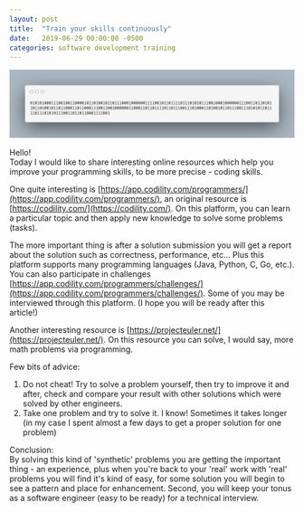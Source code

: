 ```yaml
---
layout: post
title:  "Train your skills continuously"
date:   2019-06-29 00:00:00 -0500
categories: software development training 
---
```


![binary-sentence](/assets/binary-sentence.png "Train your skills continuously")   

Hello! <br>
Today I would like to share interesting online resources which help you improve your programming skills, 
to be more precise - coding skills.

One quite interesting is [https://app.codility.com/programmers/](https://app.codility.com/programmers/), an original resource is [https://codility.com/](https://codility.com/). 
On this platform, you can learn a particular topic and then apply new knowledge to solve some problems (tasks).

The more important thing is after a solution submission you will get a report about the solution such as correctness, performance, etc... Plus this platform supports many programming languages (Java, Python, C, Go, etc.).
You can also participate in challenges [https://app.codility.com/programmers/challenges/](https://app.codility.com/programmers/challenges/).
Some of you may be interviewed through this platform. (I hope you will be ready after this article!)

Another interesting resource is [https://projecteuler.net/](https://projecteuler.net/).
On this resource you can solve, I would say, more math problems via programming.

Few bits of advice: <br>
1) Do not cheat! Try to solve a problem yourself, then try to improve it and after, check and compare your result with other solutions which were solved by other engineers.
2) Take one problem and try to solve it. I know! Sometimes it takes longer (in my case I spent almost a few days to get a proper solution for one problem)

Conclusion: <br>
By solving this kind of 'synthetic' problems you are getting the important thing - an experience, plus when you're back to your 'real' work with 'real' problems you will find it's kind of easy, for some solution you will begin to see a pattern and place for enhancement.
Second, you will keep your tonus as a software engineer (easy to be ready) for a technical interview.
